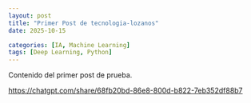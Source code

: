 ```yaml
---
layout: post
title: "Primer Post de tecnologia-lozanos"
date: 2025-10-15

categories: [IA, Machine Learning] 
tags: [Deep Learning, Python]
---
```

Contenido del primer post de prueba.

https://chatgpt.com/share/68fb20bd-86e8-800d-b822-7eb352df88b7
